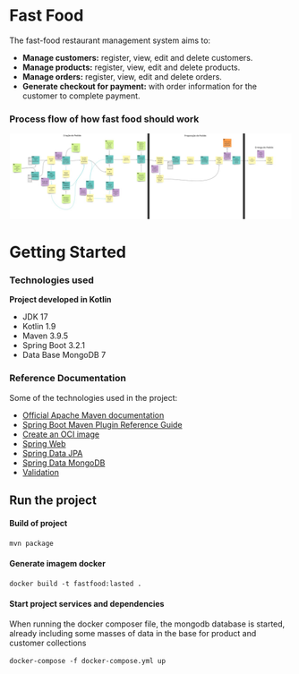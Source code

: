 # Fast Food

The fast-food restaurant management system aims to:

- **Manage customers:** register, view, edit and delete customers.
- **Manage products:** register, view, edit and delete products.
- **Manage orders:** register, view, edit and delete orders.
- **Generate checkout for payment:** with order information for the customer to complete payment.

### Process flow of how fast food should work
![img.png](img.png)



# Getting Started

### Technologies used

**Project developed in Kotlin**

- JDK 17
- Kotlin 1.9
- Maven 3.9.5
- Spring Boot 3.2.1
- Data Base MongoDB 7


### Reference Documentation
Some of the technologies used in the project:

* [Official Apache Maven documentation](https://maven.apache.org/guides/index.html)
* [Spring Boot Maven Plugin Reference Guide](https://docs.spring.io/spring-boot/docs/3.2.1/maven-plugin/reference/html/)
* [Create an OCI image](https://docs.spring.io/spring-boot/docs/3.2.1/maven-plugin/reference/html/#build-image)
* [Spring Web](https://docs.spring.io/spring-boot/docs/3.2.1/reference/htmlsingle/index.html#web)
* [Spring Data JPA](https://docs.spring.io/spring-boot/docs/3.2.1/reference/htmlsingle/index.html#data.sql.jpa-and-spring-data)
* [Spring Data MongoDB](https://docs.spring.io/spring-boot/docs/3.2.1/reference/htmlsingle/index.html#data.nosql.mongodb)
* [Validation](https://docs.spring.io/spring-boot/docs/3.2.1/reference/htmlsingle/index.html#io.validation)

## Run the project

#### Build of project
``mvn package``

#### Generate imagem docker
`` docker build -t fastfood:lasted . ``

#### Start project services and dependencies
When running the docker composer file, the mongodb database is started,
already including some masses of data in the base for product and customer collections

``docker-compose -f docker-compose.yml up``


